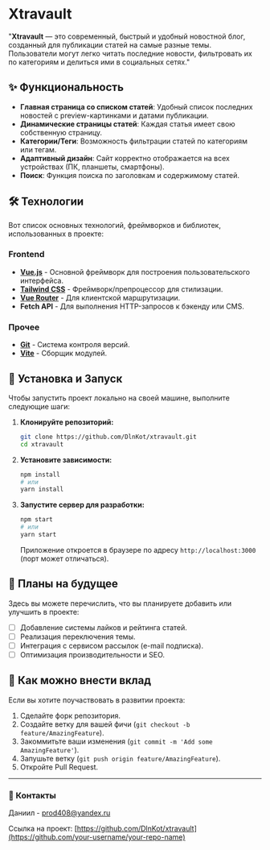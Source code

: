 # Xtravault

"**Xtravault** — это современный, быстрый и удобный новостной блог, созданный для публикации статей на самые разные темы. Пользователи могут легко читать последние новости, фильтровать их по категориям и делиться ими в социальных сетях."

## ✨ Функциональность

*   **Главная страница со списком статей**: Удобный список последних новостей с preview-картинками и датами публикации.
*   **Динамические страницы статей**: Каждая статья имеет свою собственную страницу.
*   **Категории/Теги**: Возможность фильтрации статей по категориям или тегам.
*   **Адаптивный дизайн**: Сайт корректно отображается на всех устройствах (ПК, планшеты, смартфоны).
*   **Поиск**: Функция поиска по заголовкам и содержимому статей.

## 🛠 Технологии

Вот список основных технологий, фреймворков и библиотек, использованных в проекте:

### Frontend
*   **[Vue.js](https://vuejs.org/)** - Основной фреймворк для построения пользовательского интерфейса.
*   **[Tailwind CSS](https://tailwindcss.com/)** - Фреймворк/препроцессор для стилизации.
*   **[Vue Router](https://router.vuejs.org/)** - Для клиентской маршрутизации.
*   **Fetch API** - Для выполнения HTTP-запросов к бэкенду или CMS.

### Прочее
*   **[Git](https://git-scm.com/)** - Система контроля версий.
* **[Vite](https://vitejs.dev/)** - Сборщик модулей.

## 🚀 Установка и Запуск

Чтобы запустить проект локально на своей машине, выполните следующие шаги:

1.  **Клонируйте репозиторий:**
    ```bash
    git clone https://github.com/DlnKot/xtravault.git
    cd xtravault
    ```

2.  **Установите зависимости:**
    ```bash
    npm install
    # или
    yarn install
    ```

3. **Запустите сервер для разработки:**
    ```bash
    npm start
    # или
    yarn start
    ```
    Приложение откроется в браузере по адресу `http://localhost:3000` (порт может отличаться).

## 📝 Планы на будущее

Здесь вы можете перечислить, что вы планируете добавить или улучшить в проекте:
*   [ ] Добавление системы лайков и рейтинга статей.
*   [ ] Реализация переключения темы.
*   [ ] Интеграция с сервисом рассылок (e-mail подписка).
*   [ ] Оптимизация производительности и SEO.

## 🤝 Как можно внести вклад

Если вы хотите поучаствовать в развитии проекта:
1.  Сделайте форк репозитория.
2.  Создайте ветку для вашей фичи (`git checkout -b feature/AmazingFeature`).
3.  Закоммитьте ваши изменения (`git commit -m 'Add some AmazingFeature'`).
4.  Запушьте ветку (`git push origin feature/AmazingFeature`).
5.  Откройте Pull Request.

---

### 💌 Контакты

Даниил - prod408@yandex.ru

Ссылка на проект: [https://github.com/DlnKot/xtravault](https://github.com/your-username/your-repo-name)
